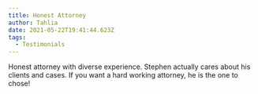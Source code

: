 ```yaml
---
title: Honest Attorney
author: Tahlia
date: 2021-05-22T19:41:44.623Z
tags:
  - Testimonials
---
```

Honest attorney with diverse experience. Stephen actually cares about his clients and cases. If you want a hard working attorney, he is the one to chose!